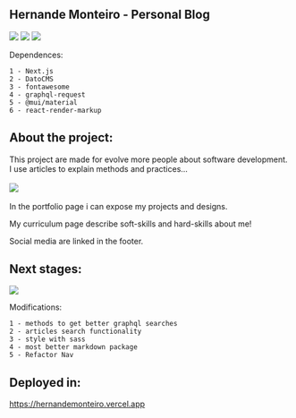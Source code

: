 ## Hernande Monteiro - Personal Blog

<img src="http://img.shields.io/static/v1?label=Version&message=2.0&color=&style=for-the-badge"/>

<img src="http://img.shields.io/static/v1?label=Author&message=Hernande+Monteiro&color=&style=for-the-badge"/>
<img src="http://img.shields.io/static/v1?label=Status&message=In-develompment&color=&style=for-the-badge"/>

Dependences:

    1 - Next.js
    2 - DatoCMS
    3 - fontawesome
    4 - graphql-request
    5 - @mui/material
    6 - react-render-markup

## About the project:

This project are made for evolve more people about software development.<br>
I use articles to explain methods and practices...
<br><br>
<img src='https://www.datocms-assets.com/76860/1659549736-hernandemonteiroindex.png'/>
<br><br>
In the portfolio page i can expose my projects and designs.

My curriculum page describe soft-skills and hard-skills about me!

Social media are linked in the footer.

## Next stages:

<img src="http://img.shields.io/static/v1?label=nextVersion&message=2.5&color=&style=for-the-badge"/>

Modifications:

    1 - methods to get better graphql searches
    2 - articles search functionality
    3 - style with sass
    4 - most better markdown package
    5 - Refactor Nav

## Deployed in:

https://hernandemonteiro.vercel.app

